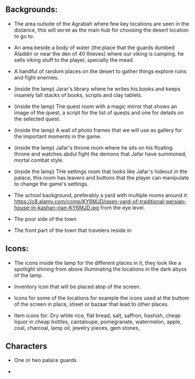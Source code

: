 ## Backgrounds:
- The area outside of the Agrabah where few key locations are seen in the distance, this will serve as the main hub for choosing the desert location to go to.

- An area beside a body of water (the place that the guards dumbed Aladdin or near the den of 40 thieves) where our viking is camping. he sells viking stuff to the player, specially the mead.

- A handful of random places on the desert to gather things explore ruins and fight enemies.

- (inside the lamp) Jarar's library where he writes his books and keeps insanely tall stacks of books, scripts and clay tablets.

- (inside the lamp) The quest room with a magic mirror that shows an image of the quest, a script for the list of quests and one for details on the selected quest.

- (inside the lamp) A wall of photo frames that we will use as gallery for the important moments in the game.

- (inside the lamp) Jafar's throne room where he sits on his floating throne and watches abdul fight the demons that Jafar have summoned, mortal combat style.

- (inside the lamp) THe settings room that looks like Jafar's hideout in the palace, this room has leavers and buttons that the player can manipulate to change the game's settings.

- The school background, preferably a yard with multiple rooms around it: https://c8.alamy.com/comp/KY6MJD/open-yard-of-traditional-persian-house-in-kashan-iran-KY6MJD.jpg from the eye level.

- The poor side of the town

- The front part of the town that travelers reside in

## Icons:
- The icons inside the lamp for the different places in it, they look like a spotlight shining from above illuminating the locations in the dark abyss of the lamp.

- Inventory icon that will be placed atop of the screen.

- Icons for some of the locations for example the icons used at the buttom of the screen in place, street or bazaar that lead to other places.

- Item icons for: Dry white rice, flat bread, salt, saffron, hashish, cheap liquor in cheap bottles, cantaloupe, pomegranate, watermelon, apple, coal, charcoal, lamp oil, jewelry pieces, gem stones, 

## Characters
- One or two palace guards

- 
